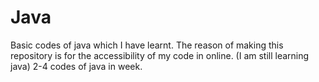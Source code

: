 # Java
Basic codes of java which I have learnt.
The reason of making this repository is for the accessibility of my code in online.
(I am still learning java)
2-4 codes of java in week.
